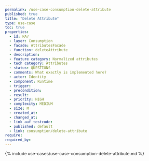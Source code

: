 ```yaml
---
permalink: /use-case-consumption-delete-attribute
published: true
title: "Delete Attribute"
type: use-case
toc: true
properties:
  - id: RA7
  - layer: Consumption
  - facade: AttributesFacade
  - function: deleteAttribute
  - description:
  - feature category: Normalized attributes
  - tech category: Attributes
  - status: QUESTIONS
  - comments: What exactly is implemented here?
  - actor: Identity
  - component: Runtime
  - trigger:
  - precondition:
  - result:
  - priority: HIGH
  - complexity: MEDIUM
  - size: M
  - created_at:
  - changed_at:
  - link auf testcode:
  - published: default
  - link: consumption/delete-attribute
require:
required_by:
---
```


{% include use-cases/use-case-consumption-delete-attribute.md %}
